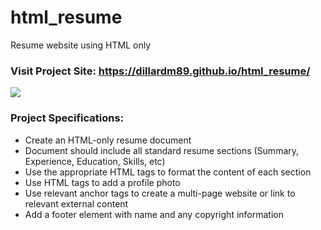 # html_resume
Resume website using HTML only

### Visit Project Site: https://dillardm89.github.io/html_resume/

![](https://media.giphy.com/media/v1.Y2lkPTc5MGI3NjExaTlkNGtibDV3MHV2ZDN2NnA0eWp2d2o1d2R5c3dxc24weDZhNGJ5biZlcD12MV9pbnRlcm5hbF9naWZfYnlfaWQmY3Q9Zw/39jLRB9avpaB7yQrp2/giphy.gif)

### Project Specifications:

- Create an HTML-only resume document
- Document should include all standard resume sections (Summary, Experience, Education, Skills, etc)
- Use the appropriate HTML tags to format the content of each section
- Use HTML tags to add a profile photo
- Use relevant anchor tags to create a multi-page website or link to relevant external content
- Add a footer element with name and any copyright information

